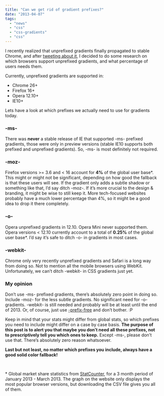 ```yaml
---
title: "Can we get rid of gradient prefixes?"
date: "2013-04-07"
tags:
  - "news"
  - "css"
  - "css-gradients"
  - "css"
---
```


I recently realized that unprefixed gradients finally propagated to stable Chrome, and after [tweeting about it](https://twitter.com/LeaVerou/status/320365600998305792), I decided to do some research on which browsers support unprefixed gradients, and what percentage of users needs them.

Currently, unprefixed gradients are supported in:

- Chrome 26+
- Firefox 16+
- Opera 12.10+
- IE10+

Lets have a look at which prefixes we actually need to use for gradients today.

### \-ms-

There was **never** a stable release of IE that supported -ms- prefixed gradients, those were only in preview versions (stable IE10 supports both prefixed and unprefixed gradients). So, -ms- is most definitely not required.

### \-moz-

Firefox versions >= 3.6 and < 16 account for **4%** of the global user base\*. This might or might not be significant, depending on how good the fallback is that these users will see. If the gradient only adds a subtle shadow or something like that, I’d say ditch -moz-. If it’s more crucial to the design & branding, it might be wise to still keep it. More tech-focused websites probably have a much lower percentage than 4%, so it might be a good idea to drop it there completely.

### \-o-

Opera unprefixed gradients in 12.10. Opera Mini never supported them. Opera versions < 12.10 currently account to a total of **0.25%** of the global user base\*. I’d say it’s safe to ditch -o- in gradients in most cases.

### \-webkit-

Chrome only very recently unprefixed gradients and Safari is a long way from doing so. Not to mention all the mobile browsers using WebKit. Unfortunately, we can’t ditch -webkit- in CSS gradients just yet.

### My opinion

Don’t use -ms- prefixed gradients, there’s absolutely zero point in doing so. Include -moz- for the less subtle gradients. No significant need for -o- gradients. -webkit- is still needed and probably will be at least until the end of 2013. Or, of course, just use [\-prefix-free](http://leaverou.github.io/prefixfree/) and don’t bother. :P

Keep in mind that your stats might differ from global stats, so which prefixes you need to include might differ on a case by case basis. **The purpose of this post is to alert you that maybe you don’t need all these prefixes, not to prescriptively tell you which ones to keep.** Except -ms-, please don’t use that. There’s absolutely zero reason whatsoever.

**Last but not least, no matter which prefixes you include, always have a good solid color fallback!**

 

\* Global market share statistics from [StatCounter](http://gs.statcounter.com/#browser_version-ww-monthly-201301-201303), for a 3 month period of January 2013 - March 2013. The graph on the website only displays the most popular browser versions, but downloading the CSV file gives you all of them.
